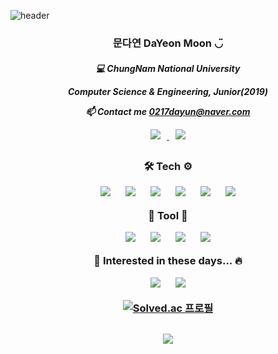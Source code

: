 ![header](https://capsule-render.vercel.app/api?type=slice&color=D3D3D3&height=300&section=header&text=DaYeon%20Moon%20◡̈&fontAlign=80&fontSize=40&fontColor=474747&animation=twinkling)
<h3 align="center">
    문다연 DaYeon Moon ◡̈
</h3>
<h5 align="center">
💻 ChungNam National University
    
Computer Science & Engineering, Junior(2019)
    
📫 Contact me 0217dayun@naver.com


<p align=center>
   
<a href="https://instagram.com/dayo2n">
    <img 
        src="http://img.shields.io/badge/-Instagram-black?style=flat&logo=Instagram&link=https://instagram.com/alpox.dev/"
        style="height : auto; margin-left : 10px; margin-right : 10px;"/>
</a>

<a href="https://velog.io/@dayo2n">
    <img 
        src="https://img.shields.io/badge/Velog-black?style=flat-square&logo=Vimeo&logoColor=019733&link=https://velog.io/@dayo2n"
        style="height : auto; margin-left : 10px; margin-right : 10px;"/>
</a>
    

<h2></h2>

<h3 align="center">
    
🛠 Tech ⚙️

<img src="https://img.shields.io/badge/Java-black?style=flat-square&logo=Java&logoColor=FF901E"
        style="height : auto; margin-left : 10px; margin-right : 10px;"/>
<img src="https://img.shields.io/badge/HTML-black?style=flat-square&logo=HTML5&logoColor=E34F26"
        style="height : auto; margin-left : 10px; margin-right : 10px;"/>
<img src="https://img.shields.io/badge/CSS-black?style=flat-square&logo=CSS3&logoColor=1572B6"
        style="height : auto; margin-left : 10px; margin-right : 10px;"/>
<img src="https://img.shields.io/badge/PHP-black?style=flat-square&logo=PHP&logoColor=777BB4"
        style="height : auto; margin-left : 10px; margin-right : 10px;"/>
<img src="https://img.shields.io/badge/JS-black?style=flat-square&logo=JavaScript&logoColor=F7DF1E"
        style="height : auto; margin-left : 10px; margin-right : 10px;"/>
<img src="https://img.shields.io/badge/Oracle Database-black?̊̈style=flat-square&logo=Oracle&logoColor=F80000"
        style="height : auto; margin-left : 10px; margin-right : 10px;"/>
    
🔨 Tool 🔩
    
    
<img src="https://img.shields.io/badge/MacBook Pro(2019, Monterey)-black?̊̈style=flat-square&logo=Apple&logoColor=FFFFFF"
        style="height : auto; margin-left : 10px; margin-right : 10px;"/>
<img src="https://img.shields.io/badge/Xcode-black?style=flat-square&logo=Xcode&logoColor=1793D1"
        style="height : auto; margin-left : 10px; margin-right : 10px;"/>
<img src="https://img.shields.io/badge/Eclipse-black?style=flat-square&logo=Eclipse IDE&logoColor=071D49"
        style="height : auto; margin-left : 10px; margin-right : 10px;"/>
<img src="https://img.shields.io/badge/VSCode-black?style=flat-square&logo=Visual Studio Code&logoColor=0094F5"
        style="height : auto; margin-left : 10px; margin-right : 10px;"/>
    
💫 Interested in these days... 🔥
    
    
<img src="https://img.shields.io/badge/iOS-black?style=flat-square&logo=iOS&logoColor=E8E8E8"
        style="height : auto; margin-left : 10px; margin-right : 10px;"/>
<img src="https://img.shields.io/badge/Swift-black?style=flat-square&logo=Swift&logoColor=1793D1"
        style="height : auto; margin-left : 10px; margin-right : 10px;"/>

[![Solved.ac 프로필](http://mazassumnida.wtf/api/generate_badge?boj=ansek217)](https://solved.ac/ansek217)
    
<h2></h2>
    
<p align=center>
<a href="https://hits.seeyoufarm.com">
<img src="https://hits.seeyoufarm.com/api/count/incr/badge.svg?url=https%3A%2F%2Fgithub.com%2Fday2on&count_bg=%23E7A2A2&title_bg=%23B20909&icon=github.svg&icon_color=%23FFFFFF&title=hits&edge_flat=true"/></a>
    
</p>
    
<!-- [![KnlnKS's LeetCode stats](https://leetcode-stats-six.vercel.app/api?username=dayo2n&theme=dark)](https://github.com/KnlnKS/leetcode-stats) -->

